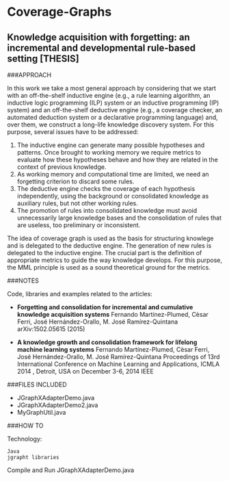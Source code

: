 # Coverage-Graphs 
## Knowledge acquisition with forgetting: an incremental and developmental rule-based setting [THESIS]

###APPROACH

In this work we take a most general approach by considering that we start with an off-the-shelf inductive engine (e.g., a rule learning algorithm, an inductive logic programming (ILP) system or an inductive programming (IP) system) and an off-the-shelf deductive engine (e.g., a coverage checker, an automated deduction system or a declarative programming language) and, over them, we construct a long-life knowledge discovery system. For this purpose, several issues have to be addressed:

1. The inductive engine can generate many possible hypotheses and patterns. Once brought to working memory we require metrics to evaluate how these hypotheses behave and how they are related in the context of previous knowledge.
2. As working memory and computational time are limited, we need an forgetting criterion to discard some rules.
3. The deductive engine checks the coverage of each hypothesis independently, using the background or consolidated knowledge as auxiliary rules, but not other working rules.
4. The promotion of rules into consolidated knowledge must avoid unnecessarily large knowledge bases and the consolidation of rules that are useless, too preliminary or inconsistent.

The idea of coverage graph is used as the basis for structuring knowlege and is delegated to the deductive engine. The generation of new rules is delegated to the inductive engine. The crucial part is the definition of appropriate metrics to guide the way knowledge develops. For this purpose, the MML principle is used as a sound theoretical ground for the metrics.

###NOTES

Code, libraries and examples related to the articles: 

- **Forgetting and consolidation for incremental and cumulative knowledge acquisition systems**
  Fernando Martínez-Plumed, Cèsar Ferri, José Hernández-Orallo, M. José Ramírez-Quintana 
  arXiv:1502.05615 (2015)
  
- **A knowledge growth and consolidation framework for lifelong machine learning systems**
  Fernando Martínez-Plumed, Cèsar Ferri, José Hernández-Orallo, M. José Ramírez-Quintana
  Proceedings of 13rd International Conference on Machine Learning and Applications, ICMLA 2014 ,
  Detroit, USA on December 3-6, 2014 IEEE 

###FILES INCLUDED

- JGraphXAdapterDemo.java 
- JGraphXAdapterDemo2.java
- MyGraphUtil.java

###HOW TO

Technology:

    Java
    jgrapht libraries

Compile and Run JGraphXAdapterDemo.java 


